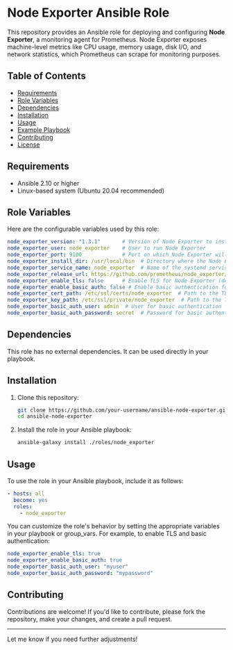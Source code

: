 # Node Exporter Ansible Role

This repository provides an Ansible role for deploying and configuring **Node Exporter**, a monitoring agent for Prometheus. Node Exporter exposes machine-level metrics like CPU usage, memory usage, disk I/O, and network statistics, which Prometheus can scrape for monitoring purposes.

## Table of Contents

- [Requirements](#requirements)
- [Role Variables](#role-variables)
- [Dependencies](#dependencies)
- [Installation](#installation)
- [Usage](#usage)
- [Example Playbook](#example-playbook)
- [Contributing](#contributing)
- [License](#license)

## Requirements

- Ansible 2.10 or higher
- Linux-based system (Ubuntu 20.04 recommended)

## Role Variables

Here are the configurable variables used by this role:

```yaml
node_exporter_version: "1.3.1"       # Version of Node Exporter to install
node_exporter_user: node_exporter    # User to run Node Exporter
node_exporter_port: 9100             # Port on which Node Exporter will listen
node_exporter_install_dir: /usr/local/bin  # Directory where the Node Exporter binary will be installed
node_exporter_service_name: node_exporter  # Name of the systemd service
node_exporter_release_url: https://github.com/prometheus/node_exporter/releases/latest  # URL for the latest release of Node Exporter
node_exporter_enable_tls: false      # Enable TLS for Node Exporter (default: false)
node_exporter_enable_basic_auth: false # Enable basic authentication for Node Exporter (default: false)
node_exporter_cert_path: /etc/ssl/certs/node_exporter  # Path to the TLS certificate
node_exporter_key_path: /etc/ssl/private/node_exporter  # Path to the TLS key
node_exporter_basic_auth_user: admin  # User for basic authentication
node_exporter_basic_auth_password: secret  # Password for basic authentication
```

## Dependencies

This role has no external dependencies. It can be used directly in your playbook.

## Installation

1. Clone this repository:

   ```bash
   git clone https://github.com/your-username/ansible-node-exporter.git
   cd ansible-node-exporter
   ```

2. Install the role in your Ansible playbook:

   ```bash
   ansible-galaxy install ./roles/node_exporter
   ```

## Usage

To use the role in your Ansible playbook, include it as follows:

```yaml
- hosts: all
  become: yes
  roles:
    - node_exporter
```

You can customize the role's behavior by setting the appropriate variables in your playbook or group_vars. For example, to enable TLS and basic authentication:

```yaml
node_exporter_enable_tls: true
node_exporter_enable_basic_auth: true
node_exporter_basic_auth_user: "myuser"
node_exporter_basic_auth_password: "mypassword"
```


## Contributing

Contributions are welcome! If you'd like to contribute, please fork the repository, make your changes, and create a pull request.


---

Let me know if you need further adjustments!
